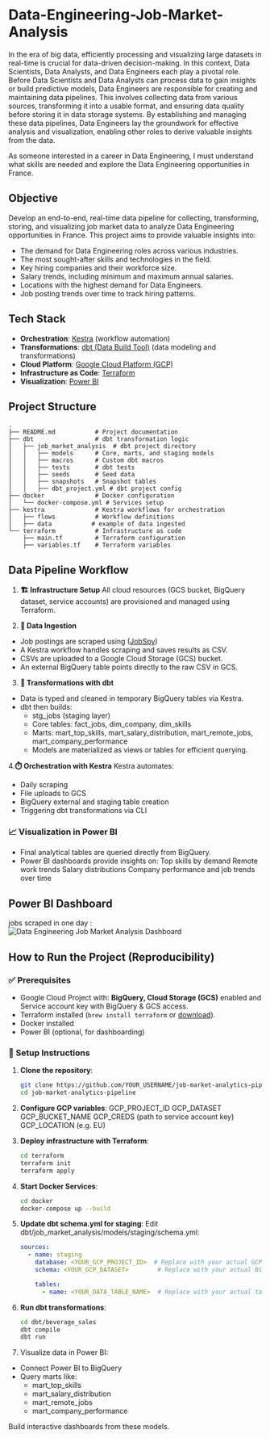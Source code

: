 # Data-Engineering-Job-Market-Analysis

In the era of big data, efficiently processing and visualizing large datasets in real-time is crucial for data-driven decision-making. In this context, Data Scientists, Data Analysts, and Data Engineers each play a pivotal role. Before Data Scientists and Data Analysts can process data to gain insights or build predictive models, Data Engineers are responsible for creating and maintaining data pipelines. This involves collecting data from various sources, transforming it into a usable format, and ensuring data quality before storing it in data storage systems. By establishing and managing these data pipelines, Data Engineers lay the groundwork for effective analysis and visualization, enabling other roles to derive valuable insights from the data.

As someone interested in a career in Data Engineering, I must understand what skills are needed and explore the Data Engineering opportunities in France.

## Objective 

Develop an end-to-end, real-time data pipeline for collecting, transforming, storing, and visualizing job market data to analyze Data Engineering opportunities in France. This project aims to provide valuable insights into:

- The demand for Data Engineering roles across various industries.
- The most sought-after skills and technologies in the field.
- Key hiring companies and their workforce size.
- Salary trends, including minimum and maximum annual salaries.
- Locations with the highest demand for Data Engineers.
- Job posting trends over time to track hiring patterns.

## Tech Stack

- **Orchestration**: [Kestra](https://kestra.io/) (workflow automation)
- **Transformations**: [dbt (Data Build Tool)](https://www.getdbt.com/) (data modeling and transformations)
- **Cloud Platform**: [Google Cloud Platform (GCP)](https://cloud.google.com/)
- **Infrastructure as Code**: [Terraform](https://www.terraform.io/)
- **Visualization**: [Power BI](https://app.powerbi.com/singleSignOn?ru=https%3A%2F%2Fapp.powerbi.com%2F%3FnoSignUpCheck%3D1i)

## Project Structure

```
.
├── README.md           # Project documentation
├── dbt                 # dbt transformation logic
│   ├── job_market_analysis  # dbt project directory
│   │   ├── models      # Core, marts, and staging models
│   │   ├── macros      # Custom dbt macros
│   │   ├── tests       # dbt tests
│   │   ├── seeds       # Seed data
│   │   ├── snapshots   # Snapshot tables
│   │   ├── dbt_project.yml # dbt project config
├── docker              # Docker configuration
│   └── docker-compose.yml # Services setup
├── kestra              # Kestra workflows for orchestration
│   ├── flows           # Workflow definitions
│   ├── data           # example of data ingested
└── terraform           # Infrastructure as code
    ├── main.tf         # Terraform configuration
    ├── variables.tf    # Terraform variables
```

## Data Pipeline Workflow
1. **🏗️ Infrastructure Setup**
All cloud resources (GCS bucket, BigQuery dataset, service accounts) are provisioned and managed using Terraform.

2. **🔄 Data Ingestion**
- Job postings are scraped using ([JobSpy](https://github.com/speedyapply/JobSpy))
- A Kestra workflow handles scraping and saves results as CSV.
- CSVs are uploaded to a Google Cloud Storage (GCS) bucket.
- An external BigQuery table points directly to the raw CSV in GCS.

3. **🧹 Transformations with dbt**
- Data is typed and cleaned in temporary BigQuery tables via Kestra.
- dbt then builds:
    - stg_jobs (staging layer)
    - Core tables: fact_jobs, dim_company, dim_skills
    - Marts: mart_top_skills, mart_salary_distribution, mart_remote_jobs, mart_company_performance
    - Models are materialized as views or tables for efficient querying.

4.**⏱️ Orchestration with Kestra**
Kestra automates:
- Daily scraping
- File uploads to GCS
- BigQuery external and staging table creation
- Triggering dbt transformations via CLI

###  📈 Visualization in Power BI
- Final analytical tables are queried directly from BigQuery.
- Power BI dashboards provide insights on:
Top skills by demand
Remote work trends
Salary distributions
Company performance and job trends over time

## Power BI Dashboard
jobs scraped in one day :
![Data Engineering Job Market Analysis Dashboard](image-1.png)

## How to Run the Project (Reproducibility)
### ✅ Prerequisites
- Google Cloud Project with: **BigQuery, Cloud Storage (GCS)** enabled and Service account key with BigQuery & GCS access.
- Terraform installed (`brew install terraform` or [download](https://www.terraform.io/downloads)).
- Docker installed
- Power BI (optional, for dashboarding)

### 🔧 Setup Instructions
1. **Clone the repository**:

   ```bash
   git clone https://github.com/YOUR_USERNAME/job-market-analytics-pipeline.git
   cd job-market-analytics-pipeline
   ```

2. **Configure GCP variables**:
GCP_PROJECT_ID
GCP_DATASET
GCP_BUCKET_NAME
GCP_CREDS (path to service account key)
GCP_LOCATION (e.g. EU)

3. **Deploy infrastructure with Terraform**:
    ```bash
    cd terraform
    terraform init
    terraform apply
    ```

4. **Start Docker Services**:

   ```bash
   cd docker
   docker-compose up --build
   ```

5. **Update dbt schema.yml for staging**:
Edit dbt/job_market_analysis/models/staging/schema.yml:

   ```yaml
   sources:
     - name: staging
       database: <YOUR_GCP_PROJECT_ID>  # Replace with your actual GCP project ID
       schema: <YOUR_GCP_DATASET>        # Replace with your actual BigQuery dataset

       tables:
         - name: <YOUR_DATA_TABLE_NAME>  # Replace with your actual table name
   ```

6. **Run dbt transformations**:

   ```bash
   cd dbt/beverage_sales
   dbt compile
   dbt run
   ```

9. Visualize data in Power BI:
- Connect Power BI to BigQuery
- Query marts like:
    - mart_top_skills
    - mart_salary_distribution
    - mart_remote_jobs
    - mart_company_performance

Build interactive dashboards from these models.

